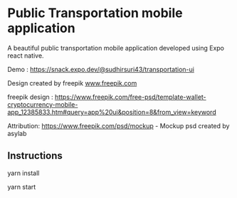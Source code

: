 
# Public Transportation mobile application 

A beautiful public transportation mobile application developed using Expo react native.

Demo : https://snack.expo.dev/@sudhirsuri43/transportation-ui

Design created by freepik www.freepik.com

freepik design : https://www.freepik.com/free-psd/template-wallet-cryptocurrency-mobile-app_12385833.htm#query=app%20ui&position=8&from_view=keyword

Attribution: https://www.freepik.com/psd/mockup - Mockup psd created by asylab 

## Instructions

yarn install

yarn start
